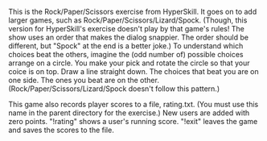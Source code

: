 This is the Rock/Paper/Scissors exercise from HyperSkill. It goes on to add larger games, such as Rock/Paper/Scissors/Lizard/Spock. (Though, this version for HyperSkill's exercise doesn't play by that game's rules! The show uses an order that makes the dialog snappier. The order should be different, but "Spock" at the end is a better joke.) To understand which choices beat the others, imagine the (odd number of) possible choices arrange on a circle. You make your pick and rotate the circle so that your coice is on top. Draw a line straight down. The choices that beat you are on one side. The ones you beat are on the other. (Rock/Paper/Scissors/Lizard/Spock doesn't follow this pattern.)

This game also records player scores to a file, rating.txt. (You must use this name in the parent directory for the exercise.) New users are added with zero points. "!rating" shows a user's running score. "!exit" leaves the game and saves the scores to the file.
